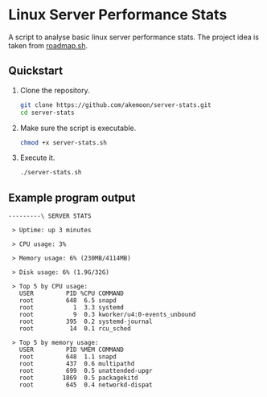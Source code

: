 # Linux Server Performance Stats

A script to analyse basic linux server performance stats. The project idea is taken from [roadmap.sh](https://roadmap.sh/projects/server-stats).

## Quickstart

1. Clone the repository.
   
   ```sh
   git clone https://github.com/akemoon/server-stats.git
   cd server-stats
   ```

2. Make sure the script is executable.

   ```sh
   chmod +x server-stats.sh
   ```

3. Execute it.

   ```sh
   ./server-stats.sh
   ```

## Example program output

```
---------\ SERVER STATS

 > Uptime: up 3 minutes

 > CPU usage: 3%

 > Memory usage: 6% (230MB/4114MB)

 > Disk usage: 6% (1.9G/32G)      

 > Top 5 by CPU usage:
   USER         PID %CPU COMMAND
   root         648  6.5 snapd
   root           1  3.3 systemd
   root           9  0.3 kworker/u4:0-events_unbound
   root         395  0.2 systemd-journal
   root          14  0.1 rcu_sched

 > Top 5 by memory usage:
   USER         PID %MEM COMMAND
   root         648  1.1 snapd
   root         437  0.6 multipathd
   root         699  0.5 unattended-upgr
   root        1869  0.5 packagekitd
   root         645  0.4 networkd-dispat
```
